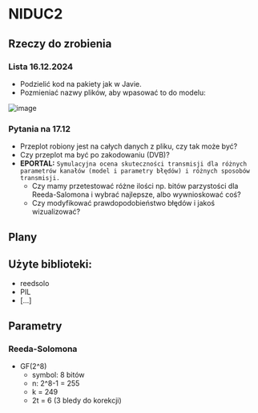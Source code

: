 # NIDUC2
## Rzeczy do zrobienia

### Lista 16.12.2024
- Podzielić kod na pakiety jak w Javie.
- Pozmieniać nazwy plików, aby wpasować to do modelu:

![image](https://github.com/user-attachments/assets/24888e81-2186-472e-ac65-22720aa2b23f)

### Pytania na 17.12
- Przeplot robiony jest na całych danych z pliku, czy tak może być?
- Czy przeplot ma być po zakodowaniu (DVB)? <br/>
- **EPORTAL:** `Symulacyjna ocena skuteczności transmisji dla różnych parametrów kanałów (model i parametry błędów) i różnych sposobów transmisji.`
    - Czy mamy przetestować różne ilości np. bitów parzystości dla Reeda-Salomona i wybrać najlepsze, albo wywnioskować coś?
    - Czy modyfikować prawdopodobieństwo błędów i jakoś wizualizować?

## Plany

## Użyte biblioteki:
- reedsolo
- PIL
- [...]

## Parametry
### Reeda-Solomona
- GF(2^8)
    - symbol: 8 bitów
    - n: 2^8-1 = 255
    - k = 249
    - 2t = 6 (3 bledy do korekcji)
